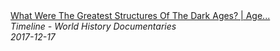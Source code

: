 <!--2024-07-21 00:18:54-->
<div class="yb">
  <a class="nodecor" href="/index.html?istoriya/what_were_the_greatest_structures_of_the_dark_ages_age_of_light_timeline">
    <img class="preview" data-videoid="kGxdCDOu5xs" src="https://i.ytimg.com/vi/kGxdCDOu5xs/hqdefault.jpg" align="middle" alt="">
  </a>
  <div class="inlbl text">
    <a class="nodecor" href="/index.html?istoriya/what_were_the_greatest_structures_of_the_dark_ages_age_of_light_timeline">What Were The Greatest Structures Of The Dark Ages? | Age...</a><br>
    <i class="smaller2">Timeline - World History Documentaries</i><br>
    <i class="smaller3">2017-12-17</i>
  </div>
</div>
